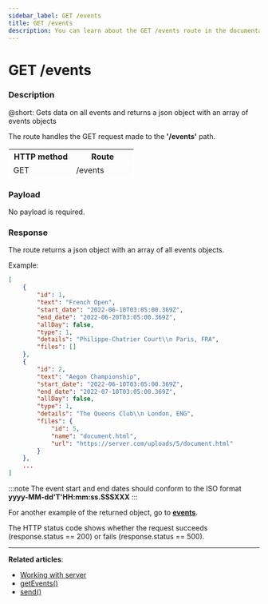 ```yaml
---
sidebar_label: GET /events
title: GET /events
description: You can learn about the GET /events route in the documentation of the DHTMLX JavaScript Event Calendar library. Browse developer guides and API reference, try out code examples and live demos, and download a free 30-day evaluation version of DHTMLX Event Calendar.
---
```


# GET /events

### Description

@short: Gets data on all events and returns a json object with an array of events objects

The route handles the GET request made to the **'/events'** path.

<table style="border: 1px solid white; border-collapse: collapse; width:50%">
<thead style="border: 1px solid white; border-collapse: collapse;">
<th style="width:25%">HTTP method</th>
<th style="width:25%">Route</th>
</thead>
<tbody style="border: 1px solid white; border-collapse: collapse">
<tr>
<td>GET</td>
<td>/events</td>
</tr>
</tbody>
</table>

### Payload

No payload is required.

### Response

The route returns a json object with an array of all events objects. 

Example:

~~~json
[
    {
        "id": 1,
        "text": "French Open",
        "start_date": "2022-06-10T03:05:00.369Z",
        "end_date": "2022-06-20T03:05:00.369Z",
        "allDay": false,
        "type": 1,
        "details": "Philippe-Chatrier Court\\n Paris, FRA",
        "files": []
    },
    {
        "id": 2,
        "text": "Aegon Championship",
        "start_date": "2022-06-10T03:05:00.369Z",
        "end_date": "2022-07-10T03:05:00.369Z",
        "allDay": false,
        "type": 1,
        "details": "The Queens Club\\n London, ENG",
        "files": {
            "id": 5,
            "name": "document.html",
            "url": "https://server.com/uploads/5/document.html"
        }
    },
    ...
]
~~~

:::note
The event start and end dates should conform to the ISO format **yyyy-MM-dd'T'HH:mm:ss.SSSXXX**
:::

For another example of the returned object, go to [**events**](api/config/js_eventcalendar_events_config.md).

The HTTP status code shows whether the request succeeds (response.status == 200) or fails (response.status == 500).

---

**Related articles**:
- [Working with server](guides/working_with_server.md)
- [getEvents()](api/provider/rest_methods/js_eventcalendar_getevents_method.md)
- [send()](api/provider/rest_methods/js_eventcalendar_send_method.md)